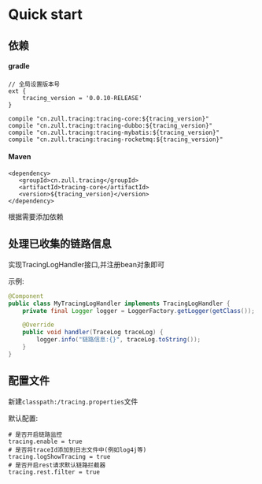 # Quick start
## 依赖

#### gradle
    // 全局设置版本号
    ext {
        tracing_version = '0.0.10-RELEASE'
    }
    
    compile "cn.zull.tracing:tracing-core:${tracing_version}" 
    compile "cn.zull.tracing:tracing-dubbo:${tracing_version}" 
    compile "cn.zull.tracing:tracing-mybatis:${tracing_version}" 
    compile "cn.zull.tracing:tracing-rocketmq:${tracing_version}" 
#### Maven 
    <dependency>
       <groupId>cn.zull.tracing</groupId>
       <artifactId>tracing-core</artifactId>
       <version>${tracing_version}</version>
    </dependency>  

根据需要添加依赖

## 处理已收集的链路信息

实现TracingLogHandler接口,并注册bean对象即可

示例:

```java
@Component
public class MyTracingLogHandler implements TracingLogHandler {
    private final Logger logger = LoggerFactory.getLogger(getClass());

    @Override
    public void handler(TraceLog traceLog) {
        logger.info("链路信息:{}", traceLog.toString());
    }
}
```

## 配置文件

新建`classpath:/tracing.properties`文件

默认配置:

```properties
# 是否开启链路监控
tracing.enable = true
# 是否将traceId添加到日志文件中(例如log4j等)
tracing.logShowTracing = true
# 是否开启rest请求默认链路拦截器
tracing.rest.filter = true
```

